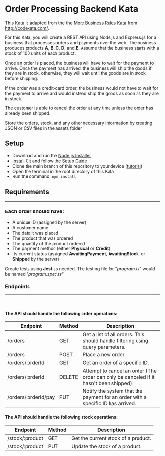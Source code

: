 # Order Processing Backend Kata
This Kata is adapted from the the [More Business Rules Kata](http://codekata.com/kata/kata17-more-business-rules/) from http://codekata.com/.

For this Kata, you will create a REST API using Node.js and Express.js for a business that processes orders and payments over the web. The business produces products **A**, **B**, **C**, **D**, and **E**. Assume that the business starts with a stock of 100 units of each product.

Once an order is placed, the business will have to wait for the payment to arrive. Once the payment has arrived, the business will ship the goods if they are in stock, otherwise, they will wait until the goods are in stock before shipping.

If the order was a credit-card order, the business would not have to wait for the payment to arrive and would instead ship the goods as soon as they are in stock.

The customer is able to cancel the order at any time unless the order has already been shipped.

Store the orders, stock, and any other necessary information by creating JSON or CSV files in the assets folder.

## **Setup**
- Download and run the [Node.js Installer](https://nodejs.dev/en/download/)
- [Install](https://git-scm.com/downloads) Git and follow the [Setup Guide](https://git-scm.com/book/en/v2/Getting-Started-First-Time-Git-Setup)
- Clone the main branch of this repository to your device ([tutorial](https://docs.github.com/en/repositories/creating-and-managing-repositories/cloning-a-repository))
- Open the terminal in the root directory of this Kata
- Run the command, `npm install`

## **Requirements**
<hr>

### Each order should have: 
- A unique ID (assigned by the server)
- A customer name
- The date it was placed
- The product that was ordered
- The quantity of the product ordered
- The payment method (either **Physical** or **Credit**)
- Its current status (assigned **AwaitingPayment**, **AwaitingStock**, or **Shipped** by the server)

Create tests using **Jest** as needed. The testing file for "*program.ts*" would be named "*program.spec.ts*"

### **Endpoints**

<hr>
<br>

#### The API should handle the following order operations:
| Endpoint                    | Method | Description                                                                           |
| ---                         | ---    | ---                                                                                   |
| /orders                     | GET    | Get a list of all orders. This should handle filtering using query parameters.        |
| /orders                     | POST   | Place a new order.                                                                    |
| /orders/:orderId            | GET    | Get an order of a specific ID.                                                        |
| /orders/:orderId            | DELETE | Attempt to cancel an order (The order can only be canceled if it hasn't been shipped) |
| /orders/:orderId/pay        | PUT    | Notify the system that the payment for an order with a specific ID has arrived.       |

#### The API should handle the following stock operations:
| Endpoint        | Method | Description                         |
| ---             | ---    | ---                                 |
| /stock/:product | GET    | Get the current stock of a product. |
| /stock/:product | PUT    | Update the stock of a product.      |

